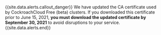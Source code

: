 {{site.data.alerts.callout_danger}}
We have updated the CA certificate used by CockroachCloud Free (beta) clusters. If you downloaded this certificate prior to June 15, 2021, **you must download the updated certificate by September 30, 2021** to avoid disruptions to your service. 
{{site.data.alerts.end}}
